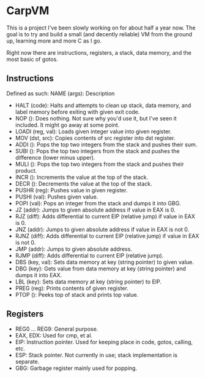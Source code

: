 # CarpVM
This is a project I've been slowly working on for about half a year now. The goal is to try and build a small (and decently reliable) VM from the ground up, learning more and more C as I go.

Right now there are instructions, registers, a stack, data memory, and the most basic of gotos.

## Instructions

Defined as such: NAME (args): Description

* HALT (code): Halts and attempts to clean up stack, data memory, and label memory before exiting with given exit code.
* NOP (): Does nothing. Not sure why you'd use it, but I've seen it included. It might go away at some point.
* LOADI (reg, val): Loads given integer value into given register.
* MOV (dst, src): Copies contents of src register into dst register.
* ADDI (): Pops the top two integers from the stack and pushes their sum.
* SUBI (): Pops the top two integers from the stack and pushes the difference (lower minus upper).
* MULI (): Pops the top two integers from the stack and pushes their product.
* INCR (): Increments the value at the top of the stack.
* DECR (): Decrements the value at the top of the stack.
* PUSHR (reg): Pushes value in given register.
* PUSHI (val): Pushes given value.
* POPI (val): Pops an integer from the stack and dumps it into GBG.
* JZ (addr): Jumps to given absolute address if value in EAX is 0.
* RJZ (diff): Adds differential to current EIP (relative jump) if value in EAX is 0.
* JNZ (addr): Jumps to given absolute address if value in EAX is not 0.
* RJNZ (diff): Adds differential to current EIP (relative jump) if value in EAX is not 0.
* JMP (addr): Jumps to given absolute address.
* RJMP (diff): Adds differential to current EIP (relative jump).
* DBS (key, val): Sets data memory at key (string pointer) to given value.
* DBG (key): Gets value from data memory at key (string pointer) and dumps it into EAX.
* LBL (key): Sets data memory at key (string pointer) to EIP.
* PREG (reg): Prints contents of given register.
* PTOP (): Peeks top of stack and prints top value.

## Registers

* REG0 ... REG9: General purpose.
* EAX, EDX: Used for cmp, et al.
* EIP: Instruction pointer. Used for keeping place in code, gotos, calling, etc.
* ESP: Stack pointer. Not currently in use; stack implementation is separate.
* GBG: Garbage register mainly used for popping.